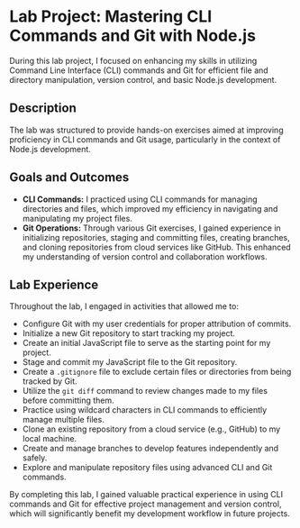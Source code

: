 # Lab Project: Mastering CLI Commands and Git with Node.js

During this lab project, I focused on enhancing my skills in utilizing Command Line Interface (CLI) commands and Git for efficient file and directory manipulation, version control, and basic Node.js development.

## Description

The lab was structured to provide hands-on exercises aimed at improving proficiency in CLI commands and Git usage, particularly in the context of Node.js development.

## Goals and Outcomes

- **CLI Commands:** I practiced using CLI commands for managing directories and files, which improved my efficiency in navigating and manipulating my project files.
- **Git Operations:** Through various Git exercises, I gained experience in initializing repositories, staging and committing files, creating branches, and cloning repositories from cloud services like GitHub. This enhanced my understanding of version control and collaboration workflows.

## Lab Experience

Throughout the lab, I engaged in activities that allowed me to:

- Configure Git with my user credentials for proper attribution of commits.
- Initialize a new Git repository to start tracking my project.
- Create an initial JavaScript file to serve as the starting point for my project.
- Stage and commit my JavaScript file to the Git repository.
- Create a `.gitignore` file to exclude certain files or directories from being tracked by Git.
- Utilize the `git diff` command to review changes made to my files before committing them.
- Practice using wildcard characters in CLI commands to efficiently manage multiple files.
- Clone an existing repository from a cloud service (e.g., GitHub) to my local machine.
- Create and manage branches to develop features independently and safely.
- Explore and manipulate repository files using advanced CLI and Git commands.

By completing this lab, I gained valuable practical experience in using CLI commands and Git for effective project management and version control, which will significantly benefit my development workflow in future projects.
